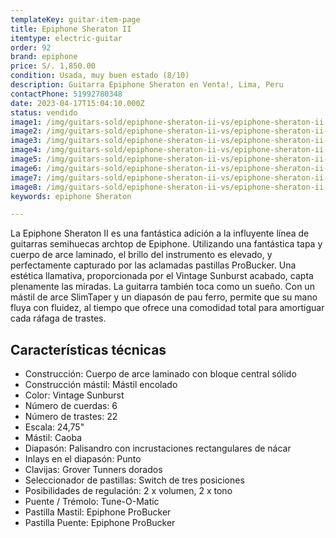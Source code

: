 ```yaml
---
templateKey: guitar-item-page
title: Epiphone Sheraton II
itemtype: electric-guitar
order: 92
brand: epiphone
price: S/. 1,850.00
condition: Usada, muy buen estado (8/10)
description: Guitarra Epiphone Sheraton en Venta!, Lima, Peru
contactPhone: 51992780348
date: 2023-04-17T15:04:10.000Z
status: vendido
image1: /img/guitars-sold/epiphone-sheraton-ii-vs/epiphone-sheraton-ii-vs-01-sold.jpg
image2: /img/guitars-sold/epiphone-sheraton-ii-vs/epiphone-sheraton-ii-vs-02-sold.jpg
image3: /img/guitars-sold/epiphone-sheraton-ii-vs/epiphone-sheraton-ii-vs-03-sold.jpg
image4: /img/guitars-sold/epiphone-sheraton-ii-vs/epiphone-sheraton-ii-vs-04-sold.jpg
image5: /img/guitars-sold/epiphone-sheraton-ii-vs/epiphone-sheraton-ii-vs-05-sold.jpg
image6: /img/guitars-sold/epiphone-sheraton-ii-vs/epiphone-sheraton-ii-vs-06-sold.jpg
image7: /img/guitars-sold/epiphone-sheraton-ii-vs/epiphone-sheraton-ii-vs-07-sold.jpg
image8: /img/guitars-sold/epiphone-sheraton-ii-vs/epiphone-sheraton-ii-vs-08-sold.jpg
keywords: epiphone Sheraton

---
```

La Epiphone Sheraton II  es una fantástica adición a la influyente línea de guitarras semihuecas archtop de Epiphone. Utilizando una fantástica tapa y cuerpo de arce laminado, el brillo del instrumento es elevado, y perfectamente capturado por las aclamadas pastillas ProBucker. Una estética llamativa, proporcionada por el Vintage Sunburst acabado, capta plenamente las miradas. La guitarra también toca como un sueño. Con un mástil de arce SlimTaper y un diapasón de pau ferro, permite que su mano fluya con fluidez, al tiempo que ofrece una comodidad total para amortiguar cada ráfaga de trastes.

## Características técnicas

* Construcción: Cuerpo de arce laminado con bloque central sólido
* Construcción mástil: Mástil encolado
* Color: Vintage Sunburst
* Número de cuerdas: 6
* Número de trastes: 22
* Escala: 24,75"
* Mástil: Caoba
* Diapasón: Palisandro con incrustaciones rectangulares de nácar
* Inlays en el diapasón: Punto
* Clavijas: Grover Tunners dorados
* Seleccionador de pastillas: Switch de tres posiciones
* Posibilidades de regulación: 2 x volumen, 2 x tono
* Puente / Trémolo: Tune-O-Matic
* Pastilla Mastil: Epiphone ProBucker
* Pastilla Puente: Epiphone ProBucker